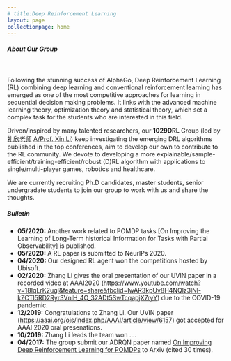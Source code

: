 ```yaml
---
# title:Deep Reinforcement Learning 
layout: page
collectionpage: home
---
```


##### About Our Group

<br />

Following the stunning success of AlphaGo, Deep Reinforcement Learning (RL) combining deep learning and conventional reinforcement learning has emerged as one of the most competitive approaches for learning in sequential decision making problems. It links with the advanced machine learning theory, optimization theory and statistical theory, which set a complex task for the students who are interested in this field.

Driven/inspired by many talented researchers, our **1029DRL** Group (led by [礼欣老师](http://cs.bit.edu.cn/szdw/jsml/js/lixin/index.htm) [A/Prof. Xin Li](https://scholar.google.com/citations?user=CpIQOm0AAAAJ&hl=en&authuser=1)) keep investigating the emerging DRL algorithms published in the top conferences, aim to develop our own to contribute to the RL community. We devote to developing a more explainable/sample-efficient/training-efficient/robust (D)RL algorithm with applications to single/multi-player games, robotics and healthcare.

We are currently recruiting Ph.D candidates, master students, senior undergradate students to join our group to work with us and share the thoughts.

##### Bulletin
- **05/2020:** Another work related to POMDP tasks [On Improving the Learning of Long-Term historical Information for Tasks with Partial Observability] is published.
- **05/2020:** A RL paper is submitted to NeurIPs 2020.
- **04/2020:** Our designed RL agent won the competitions hosted by Ubisoft.
- **02/2020:** Zhang Li gives the oral presentation of our UVIN paper in a recorded video at AAAI2020 (https://www.youtube.com/watch?v=18IqLrK2ugI&feature=share&fbclid=IwAR3kpUv8H4NQlz3lNl-kZCTI5RD2Ryr3VnlH_4O_32ADt5SwTcqapjX7ryY) due to the COVID-19 pandemic.
- **12/2019:** Congratulations to Zhang Li. Our UVIN paper (https://aaai.org/ojs/index.php/AAAI/article/view/6157) got accepted for AAAI 2020 oral presenations. 
- **10/2019:** Zhang Li leads the team won ....
- **04/2017:** The group submit our ADRQN paper named [On Improving Deep Reinforcement Learning for POMDPs](https://arxiv.org/abs/1704.07978) to Arxiv (cited 30 times).


